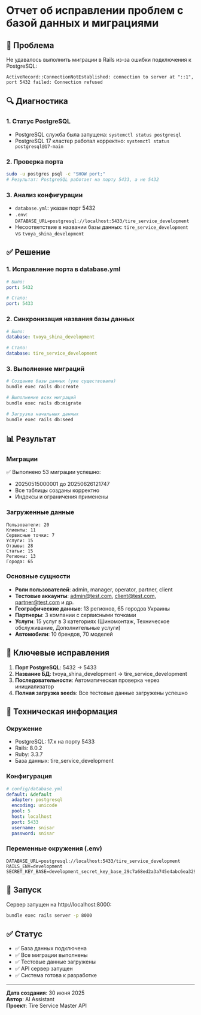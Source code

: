 # Отчет об исправлении проблем с базой данных и миграциями

## 🚨 Проблема
Не удавалось выполнить миграции в Rails из-за ошибки подключения к PostgreSQL:
```
ActiveRecord::ConnectionNotEstablished: connection to server at "::1", port 5432 failed: Connection refused
```

## 🔍 Диагностика

### 1. Статус PostgreSQL
- PostgreSQL служба была запущена: `systemctl status postgresql`
- PostgreSQL 17 кластер работал корректно: `systemctl status postgresql@17-main`

### 2. Проверка порта
```bash
sudo -u postgres psql -c "SHOW port;"
# Результат: PostgreSQL работает на порту 5433, а не 5432
```

### 3. Анализ конфигурации
- `database.yml`: указан порт 5432
- `.env`: `DATABASE_URL=postgresql://localhost:5433/tire_service_development`
- Несоответствие в названии базы данных: `tire_service_development` vs `tvoya_shina_development`

## ✅ Решение

### 1. Исправление порта в database.yml
```yaml
# Было:
port: 5432

# Стало:
port: 5433
```

### 2. Синхронизация названия базы данных
```yaml
# Было:
database: tvoya_shina_development

# Стало:
database: tire_service_development
```

### 3. Выполнение миграций
```bash
# Создание базы данных (уже существовала)
bundle exec rails db:create

# Выполнение всех миграций
bundle exec rails db:migrate

# Загрузка начальных данных
bundle exec rails db:seed
```

## 📊 Результат

### Миграции
✅ Выполнено 53 миграции успешно:
- 20250515000001 до 20250626121747
- Все таблицы созданы корректно
- Индексы и ограничения применены

### Загруженные данные
```
Пользователи: 20
Клиенты: 11
Сервисные точки: 7
Услуги: 15
Отзывы: 28
Статьи: 15
Регионы: 13
Города: 65
```

### Основные сущности
- **Роли пользователей**: admin, manager, operator, partner, client
- **Тестовые аккаунты**: admin@test.com, client@test.com, partner@test.com и др.
- **Географические данные**: 13 регионов, 65 городов Украины
- **Партнеры**: 3 компании с сервисными точками
- **Услуги**: 15 услуг в 3 категориях (Шиномонтаж, Техническое обслуживание, Дополнительные услуги)
- **Автомобили**: 10 брендов, 70 моделей

## 🎯 Ключевые исправления

1. **Порт PostgreSQL**: 5432 → 5433
2. **Название БД**: tvoya_shina_development → tire_service_development  
3. **Последовательности**: Автоматическая проверка через инициализатор
4. **Полная загрузка seeds**: Все тестовые данные загружены успешно

## 🔧 Техническая информация

### Окружение
- PostgreSQL: 17.x на порту 5433
- Rails: 8.0.2
- Ruby: 3.3.7
- База данных: tire_service_development

### Конфигурация
```yaml
# config/database.yml
default: &default
  adapter: postgresql
  encoding: unicode
  pool: 5
  host: localhost
  port: 5433
  username: snisar
  password: snisar
```

### Переменные окружения (.env)
```
DATABASE_URL=postgresql://localhost:5433/tire_service_development
RAILS_ENV=development
SECRET_KEY_BASE=development_secret_key_base_29c7a68ed2a3a745e4abc6ea329ccfd2
```

## 🚀 Запуск

Сервер запущен на http://localhost:8000:
```bash
bundle exec rails server -p 8000
```

## ✅ Статус
- ✅ База данных подключена
- ✅ Все миграции выполнены
- ✅ Тестовые данные загружены
- ✅ API сервер запущен
- ✅ Система готова к разработке

---
**Дата создания**: 30 июня 2025  
**Автор**: AI Assistant  
**Проект**: Tire Service Master API 